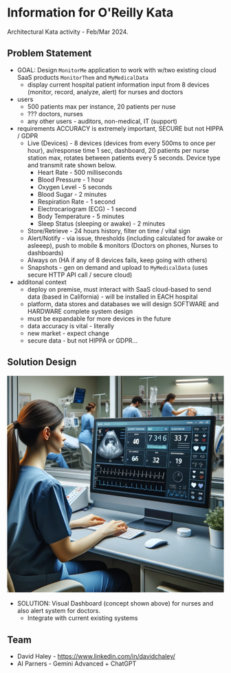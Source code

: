 # Information for O'Reilly Kata

Architectural Kata activity - Feb/Mar 2024.

## Problem Statement
- GOAL: Design `MonitorMe` application to work with w/two existing cloud SaaS products `MonitorThem` and `MyMedicalData` 
  - display current hospital patient information input from 8 devices (monitor, record, analyze, alert) for nurses and doctors
- users
  - 500 patients max per instance, 20 patients per nuse
  - ??? doctors, nurses
  - any other users - auditors, non-medical, IT (support)
- requirements ACCURACY is extremely important, SECURE but not HIPPA / GDPR
  - Live (Devices) - 8 devices (devices from every 500ms to once per hour), av/response time 1 sec, dashboard, 20 patients per nurse station max, rotates between patients every 5 seconds. Device type and transmit rate shown below.
    - Heart Rate - 500 milliseconds
    - Blood Pressure - 1 hour
    - Oxygen Level - 5 seconds
    - Blood Sugar - 2 minutes
    - Respiration Rate - 1 second
    - Electrocariogram (ECG) - 1 second
    - Body Temperature - 5 minutes
    - Sleep Status (sleeping or awake) - 2 minutes
  - Store/Retrieve - 24 hours history, filter on time / vital sign
  - Alert/Notify - via issue, thresholds (including calculated for awake or asleeep), push to mobile & monitors (Doctors on phones, Nurses to dashboards)
  - Always on (HA if any of 8 devices fails, keep going with others)
  - Snapshots - gen on demand and upload to `MyMedicalData` (uses secure HTTP API call / secure cloud)
- additonal context
  - deploy on premise, must interact with SaaS cloud-based to send data (based in California) - will be installed in EACH hospital
  - platform, data stores and databases we will design SOFTWARE and HARDWARE complete system design
  - must be expandable for more devices in the future
  - data accuracy is vital - literally
  - new market - expect change
  - secure data - but not HIPPA or GDPR...
 
## Solution Design

<img src="https://github.com/lynnlangit/architects-who-code/blob/main/Kata-2024/images/nurse-dashboard.png" width=800>

- SOLUTION: Visual Dashboard (concept shown above) for nurses and also alert system for doctors.
  - Integrate with current existing systems 

## Team

- David Haley - https://www.linkedin.com/in/davidchaley/
- AI Parners - Gemini Advanced + ChatGPT



